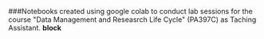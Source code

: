 ###Notebooks created using google colab to conduct lab sessions for the course "Data Management and Reseasrch Life Cycle" (PA397C) as Taching Assistant.
**block**
